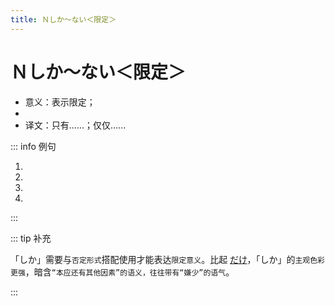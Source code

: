 ```yaml
---
title: Ｎしか～ない＜限定＞
---
```


# Ｎしか～ない＜限定＞

- 意义：表示限定；
- <grammer-content sentence="接续：名词 + しか + **否定的表达方式**；" />
- 译文：只有......；仅仅......

::: info 例句

1. <grammer-content sentence="[辞書/じしょ]は[英語/えいご]と[日本語/にほんご]**しかありません**。" trans="词典只有英语和日语。" />
2. <grammer-content sentence="アフレコ[大会/だいかい]は[日本語学科/にほんごがっか]の[学生/がくせい]**しか[参加/さんか]できません**。" trans="后期录音大会只有日语专业的学生才能参加。" />
3. <grammer-content sentence="[会話/かいわ]の[授業/じゅぎょう]は[一週間/いっしゅかん]に[一回/いっかい]**しかありません**。" trans="会话课一周就一次。" />
4. <grammer-content sentence="いろいろな[町/まち]へ[行/い]きたいですが、[時間/じかん]がなくて[北京/ぺきん]と[天津/てんしん]**しか[行/い]きませんでした**。" trans="我想去各种各样的城市，但是没有时间，只去了北京和天津。" />

:::

::: tip 补充

「しか」需要与`否定形式`搭配使用才能表达`限定意义`。比起 <u>[だけ](./1-9-8.md)</u>，「しか」的`主观色彩更强`，暗含`“本应还有其他因素”的语义，往往带有“嫌少”的语气`。

:::
